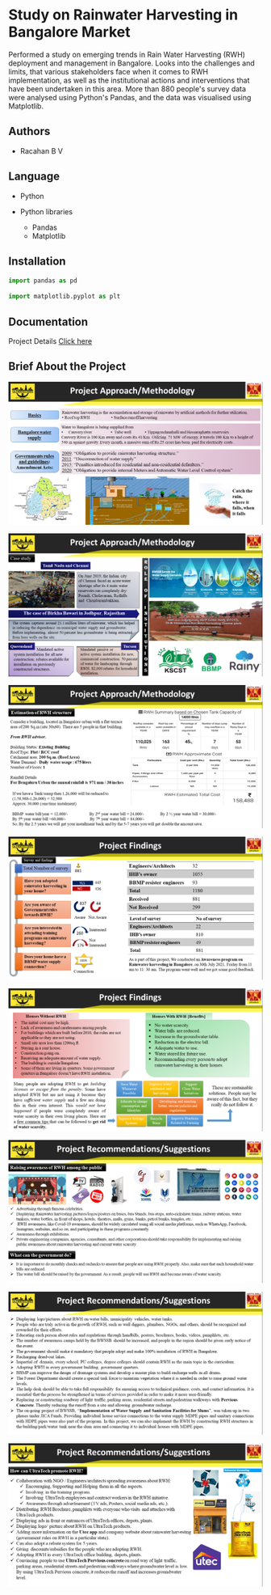 # Study on Rainwater Harvesting in Bangalore Market

Performed a study on emerging trends in Rain Water Harvesting (RWH) deployment and management in Bangalore. Looks into the challenges and limits, that various stakeholders face when it comes to RWH implementation, as well as the institutional actions and interventions that have been undertaken in this area. More than 880 people's survey data were analysed using Python's Pandas, and the data was visualised using Matplotlib.



## Authors

- Racahan B V


## Language

- Python

- Python libraries
    - Pandas
    - Matplotlib


## Installation

```python
import pandas as pd
```

```python
import matplotlib.pyplot as plt
```
## Documentation

Project Details [Click here](https://drive.google.com/file/d/1cIdyU8ag26q1m-ukJCqdkMOB_o-L-j4y/view?usp=share_link)


## Brief About the Project

![Login](https://github.com/rachanabv07/UltraTech-Cement-Internship-Project/blob/main/Images/Screenshot%20(264).png?raw=true)

![Login](https://github.com/rachanabv07/UltraTech-Cement-Internship-Project/blob/main/Images/Screenshot%20(265).png?raw=true)

![Login](https://github.com/rachanabv07/UltraTech-Cement-Internship-Project/blob/main/Images/Screenshot%20(266).png?raw=true)

![Login](https://github.com/rachanabv07/UltraTech-Cement-Internship-Project/blob/main/Images/Screenshot%20(267).png?raw=true)

![Login](https://github.com/rachanabv07/UltraTech-Cement-Internship-Project/blob/main/Images/Screenshot%20(268).png?raw=true)

![Login](https://github.com/rachanabv07/UltraTech-Cement-Internship-Project/blob/main/Images/Screenshot%20(269).png?raw=true)

![Login](https://github.com/rachanabv07/UltraTech-Cement-Internship-Project/blob/main/Images/Screenshot%20(270).png?raw=true)

![Login](https://github.com/rachanabv07/UltraTech-Cement-Internship-Project/blob/main/Images/Screenshot%20(271).png?raw=true)


